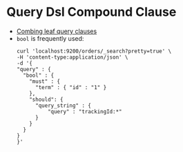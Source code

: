# Query Dsl Compound Clause

* [Combing leaf query clauses](https://www.elastic.co/guide/en/elasticsearch/reference/current/compound-queries.html)
* `bool` is frequently used:
  ```
  curl 'localhost:9200/orders/_search?pretty=true' \
  -H 'content-type:application/json' \
  -d '{
  "query" : {
    "bool" : {
      "must" : {
        "term" : { "id" : "1" }
      },
      "should": {
        "query_string" : { 
            "query" : "trackingId:*" 
        }
      }
    }
  }
  }'
  ```



